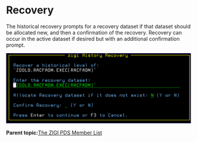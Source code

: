 # Recovery

The historical recovery prompts for a recovery dataset if that dataset should be allocated new, and then a confirmation of the recovery. Recovery can occur in the active dataset if desired but with an additional confirmation prompt.

![](media/img(76).png)

**Parent topic:**[The ZIGI PDS Member List](zOS_ISPF_Git_Interface_Users_Guide_V3R0_the_zigi_pds_member_list.html)

